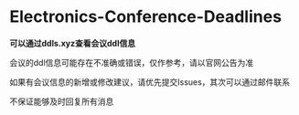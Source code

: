 # Electronics-Conference-Deadlines

**可以通过ddls.xyz查看会议ddl信息**

会议的ddl信息可能存在不准确或错误，仅作参考，请以官网公告为准

如果有会议信息的新增或修改建议，请优先提交Issues，其次可以通过邮件联系

不保证能够及时回复所有消息

